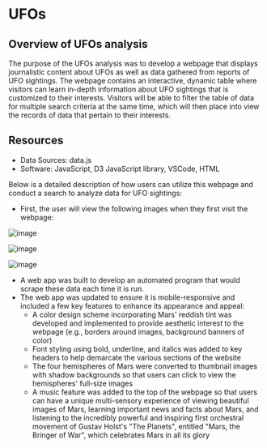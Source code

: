 # UFOs

## Overview of UFOs analysis
The purpose of the UFOs analysis was to develop a webpage that displays journalistic content about UFOs as well as data gathered from reports of UFO sightings. The webpage contains an interactive, dynamic table where visitors can learn in-depth information about UFO sightings that is customized to their interests. Visitors will be able to filter the table of data for multiple search criteria at the same time, which will then place into view the records of data that pertain to their interests.

## Resources
- Data Sources: data.js
- Software: JavaScript, D3 JavaScript library, VSCode, HTML

Below is a detailed description of how users can utilize this webpage and conduct a search to analyze data for UFO sightings:

  - First, the user will view the following images when they first visit the webpage:

  ![image](https://user-images.githubusercontent.com/85533099/139600166-78b0ac96-f011-44a5-bb5d-b2bdf2fe4c90.png)
  
  ![image](https://user-images.githubusercontent.com/85533099/139600183-0d5d748a-5b88-49bc-9b81-bf59e8defab8.png)

  ![image](https://user-images.githubusercontent.com/85533099/139600195-1372e398-6900-4219-8fa0-bfef3778b15e.png)
  
  




  - A web app was built to develop an automated program that would scrape these data each time it is run.
  - The web app was updated to ensure it is mobile-responsive and included a few key features to enhance its appearance and appeal:
    - A color design scheme incorporating Mars' reddish tint was developed and implemented to provide aesthetic interest to the webpage (e.g., borders around images, background banners of color)
    - Font styling using bold, underline, and italics was added to key headers to help demarcate the various sections of the website
    - The four hemispheres of Mars were converted to thumbnail images with shadow backgrounds so that users can click to view the hemispheres' full-size images
    - A music feature was added to the top of the webpage so that users can have a unique multi-sensory experience of viewing beautiful images of Mars, learning important news and facts about Mars, and listening to the incredibly powerful and inspiring first orchestral movement of Gustav Holst's "The Planets", entitled "Mars, the Bringer of War", which celebrates Mars in all its glory   


